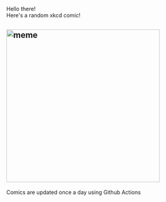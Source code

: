 Hello there! <br>Here's a random xkcd comic!<br>
## <img src="https://imgs.xkcd.com/comics/hydrogen_isotopes.png" alt="meme" width="400"/><br>
Comics are updated once a day using Github Actions